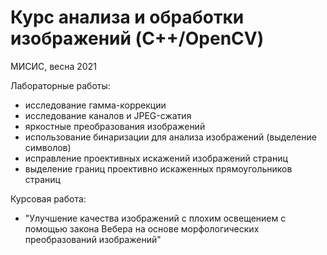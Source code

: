 # Курс анализа и обработки изображений (C++/OpenCV)
МИСИС, весна 2021

Лабораторные работы:
* исследование гамма-коррекции
* исследование каналов и JPEG-сжатия
* яркостные преобразования изображений
* использование бинаризации для анализа изображений (выделение символов)
* исправление проективных искажений изображений страниц
* выделение границ проективно искаженных прямоугольников страниц

Курсовая работа:
 * "Улучшение качества изображений с плохим освещением с 
помощью закона Вебера на основе морфологических преобразований 
изображений"
